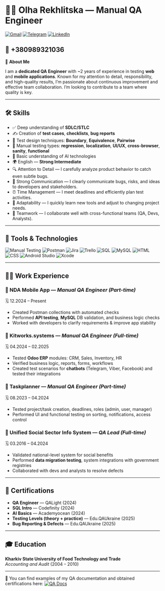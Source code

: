 # 👩‍💻 Olha Rekhlitska — Manual QA Engineer

[![Gmail](https://img.shields.io/badge/Gmail-yuwebcomp@gmail.com-D14836?style=flat&logo=gmail&logoColor=white)](mailto:yuwebcomp@gmail.com)
[![Telegram](https://img.shields.io/badge/Telegram-@olha_reh-2CA5E0?style=flat&logo=telegram&logoColor=white)](https://t.me/olha_reh)
[![LinkedIn](https://img.shields.io/badge/LinkedIn-olha--rekhlitska-0A66C2?style=flat&logo=linkedin&logoColor=white)](https://www.linkedin.com/in/olha-rekhlitska-1ba705247/)

📱 +380989321036  
---

🎯 **About Me**

I am a **dedicated QA Engineer** with ~2 years of experience in testing **web** and **mobile applications**. Known for my attention to detail, responsibility, and high-quality results, I’m passionate about continuous improvement and effective team collaboration. I’m looking to contribute to a team where quality is key.

---

## 🛠️ Skills

- ✅ Deep understanding of **SDLC/STLC**
- ✍️ Creation of **test cases**, **checklists**, **bug reports**
- 🧪 Test design techniques: **Boundary**, **Equivalence**, **Pairwise**
- 🧷 Manual testing types: **regression**, **localization**, **UI/UX**, **cross-browser**, **sanity**, **functional**
- 🧠 Basic understanding of AI technologies
- 🌍 English — **Strong Intermediate**
- 🔍 Attention to Detail — I carefully analyze product behavior to catch even subtle bugs.
- 💬 Strong Communication — I clearly communicate bugs, risks, and ideas to developers and stakeholders.
- ⏰ Time Management — I meet deadlines and efficiently plan test activities.
- 🔄 Adaptability — I quickly learn new tools and adjust to changing project needs.
- 🤝 Teamwork — I collaborate well with cross-functional teams (QA, Devs, Analysts).
---

## 💼 Tools & Technologies

![Manual Testing](https://img.shields.io/badge/-Manual%20Testing-informational)
![Postman](https://img.shields.io/badge/-Postman-orange?logo=postman&logoColor=white)
![Jira](https://img.shields.io/badge/-Jira-0052CC?logo=jira&logoColor=white)
![Trello](https://img.shields.io/badge/-Trello-0079BF?logo=trello&logoColor=white)
![SQL](https://img.shields.io/badge/-SQL-informational)
![MySQL](https://img.shields.io/badge/-MySQL-4479A1?logo=mysql&logoColor=white)
![HTML](https://img.shields.io/badge/-HTML5-E34F26?logo=html5&logoColor=white)
![CSS](https://img.shields.io/badge/-CSS3-1572B6?logo=css3&logoColor=white)
![Android Studio](https://img.shields.io/badge/-Android%20Studio-3DDC84?logo=android-studio&logoColor=white)
![Xcode](https://img.shields.io/badge/-Xcode-1575F9?logo=xcode&logoColor=white)

---

## 👩‍💻 Work Experience

### 🔹 NDA Mobile App — *Manual QA Engineer (Part-time)*  
🗓️ 12.2024 – Present  
- Created Postman collections with automated checks  
- Performed **API testing**, **MySQL** DB validation, and business logic checks  
- Worked with developers to clarify requirements & improve app stability  

### 🔹 Kitworks.systems — *Manual QA Engineer (Full-time)*  
🗓️ 04.2024 – 02.2025  
- Tested **Odoo ERP** modules: CRM, Sales, Inventory, HR  
- Verified business logic, reports, forms, workflows  
- Created test scenarios for **chatbots** (Telegram, Viber, Facebook) and tested their integrations

### 🔹 Taskplanner — *Manual QA Engineer (Part-time)*  
🗓️ 08.2023 – 04.2024  
- Tested project/task creation, deadlines, roles (admin, user, manager)  
- Performed UI and functional testing on sorting, notifications, access control  

### 🔹 Unified Social Sector Info System — *QA Lead (Full-time)*  
🗓️ 03.2016 – 04.2024  
- Validated national-level system for social benefits  
- Performed **data migration testing**, system integrations with government registries  
- Collaborated with devs and analysts to resolve defects  

---

## 📜 Certifications

- **QA Engineer** — QALight (2024)  
- **SQL Intro** — Codefinity (2024)  
- **AI Basics** — Academyocean (2024)  
- **Testing Levels (theory + practice)** — Edu.QAUkraine (2025)  
- **Bug Reporting & Defects** — Edu.QAUkraine (2025)

---

## 🎓 Education

**Kharkiv State University of Food Technology and Trade**  
*Accounting and Audit* (2004 – 2010)

---

📁 You can find examples of my QA documentation and obtained certifications here: 
[![QA Docs](https://img.shields.io/badge/GitHub-QA%20Documentation-blue?logo=github)](https://github.com/Olga-QAE/Manual-QA-Engineer/tree/main/My%20resume%20and%20test%20documentation%20samples)
